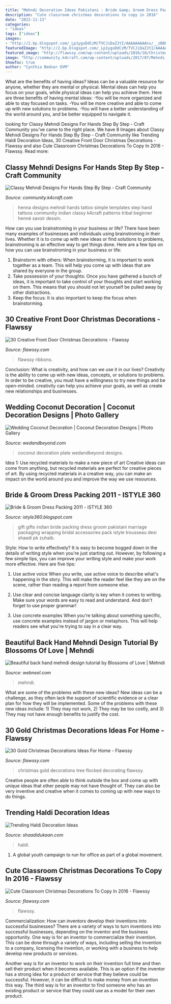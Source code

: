 ```yaml
---
title: "Mehndi Decoration Ideas Pakistani : Bride &amp; Groom Dress Packing 2011"
description: "Cute classroom christmas decorations to copy in 2016"
date: "2022-11-13"
categories:
- "ideas"
tags: ["ideas"]
images:
- "http://2.bp.blogspot.com/_Lp1yguDdCzM/TVCJiDaZJtI/AAAAAAAAAns/__zB0DHvv0s/s1600/2ljrzw2.jpg"
featuredImage: "http://2.bp.blogspot.com/_Lp1yguDdCzM/TVCJiDaZJtI/AAAAAAAAAns/__zB0DHvv0s/s1600/2ljrzw2.jpg"
featured_image: "http://flawssy.com/wp-content/uploads/2016/10/Christmas-Reindeer-Classroom-Door-Decorating-Ideas...jpg"
image: "http://community.k4craft.com/wp-content/uploads/2017/07/Mehndi-Designs-For-Hands-Step-By-Step-3.jpg"
ShowToc: true
author: "Cynthia Bednar DVM"
---
```



What are the benefits of having ideas?
Ideas can be a valuable resource for anyone, whether they are mental or physical. Mental ideas can help you focus on your goals, while physical ideas can help you achieve them. Here are three benefits of having mental ideas: 
-You will be more organized and able to stay focused on tasks. 
-You will be more creative and able to come up with new solutions to problems. 
-You will have a better understanding of the world around you, and be better equipped to navigate it.

	

		
looking for Classy Mehndi Designs For Hands Step By Step - Craft Community you've came to the right place. We have 8 Images about Classy Mehndi Designs For Hands Step By Step - Craft Community like Trending Haldi Decoration Ideas, 30 Creative Front Door Christmas Decorations - Flawssy and also Cute Classroom Christmas Decorations To Copy In 2016 - Flawssy. Read more:
		
    
## Classy Mehndi Designs For Hands Step By Step - Craft Community

<img loading=lazy src="http://community.k4craft.com/wp-content/uploads/2017/07/Mehndi-Designs-For-Hands-Step-By-Step-3.jpg" onerror="this.onerror=null;this.src='https://tse1.mm.bing.net/th?id=OIP.7icbz2v2DooicPWwADd8oAAAAA&amp;pid=15.1';" alt="Classy Mehndi Designs For Hands Step By Step - Craft Community">

_Source: community.k4craft.com_

>henna designs mehndi hands tattoo simple templates step hand tattoos community indian classy k4craft patterns tribal beginner henné savoir dessin. 

	

How can you use brainstroming in your business or life?
There have been many examples of businesses and individuals using brainstroming in their lives. Whether it is to come up with new ideas or find solutions to problems, brainstroming is an effective way to get things done. Here are a few tips on how you can use brainstroming in your business or life: 
1. Brainstorm with others: When brainstorming, it is important to work together as a team. This will help you come up with ideas that are shared by everyone in the group. 
2. Take possession of your thoughts: Once you have gathered a bunch of ideas, it is important to take control of your thoughts and start working on them. This means that you should not let yourself be pulled away by other distractions. 
3. Keep the focus: It is also important to keep the focus when brainstorming.

    
## 30 Creative Front Door Christmas Decorations - Flawssy

<img loading=lazy src="https://www.flawssy.com/wp-content/uploads/2016/10/Front-Door-Christmas-Decoration....jpg" onerror="this.onerror=null;this.src='https://tse3.mm.bing.net/th?id=OIP.FtmwC8A4wRjEgRLzJBcGuAHaJ5&amp;pid=15.1';" alt="30 Creative Front Door Christmas Decorations - Flawssy">

_Source: flawssy.com_

>flawssy ribbons. 

	

Conclusion: What is creativity, and how can we use it in our lives?
Creativity is the ability to come up with new ideas, concepts, or solutions to problems. In order to be creative, you must have a willingness to try new things and be open-minded. creativity can help you achieve your goals, as well as create new relationships and businesses.

    
## Wedding Coconut Decoration | Coconut Decoration Designs | Photo Gallery

<img loading=lazy src="http://wedandbeyond.com/images/photo_gallery/gallery-images/plate3-17090844jpg.jpg" onerror="this.onerror=null;this.src='https://tse4.mm.bing.net/th?id=OIP.kNMo3PeKJEEJk7OH5mKLcgHaE6&amp;pid=15.1';" alt="Wedding Coconut Decoration | Coconut Decoration Designs | Photo Gallery">

_Source: wedandbeyond.com_

>coconut decoration plate wedandbeyond designs. 

	

Idea 1: Use recycled materials to make a new piece of art
Creative ideas can come from anything, but recycled materials are perfect for creative pieces of art. By using recycled materials in a creative way, you can make an impact on the world around you and improve the way we use resources.

    
## Bride &amp; Groom Dress Packing 2011 - ISTYLE 360

<img loading=lazy src="http://2.bp.blogspot.com/_Lp1yguDdCzM/TVCJiDaZJtI/AAAAAAAAAns/__zB0DHvv0s/s1600/2ljrzw2.jpg" onerror="this.onerror=null;this.src='https://tse3.mm.bing.net/th?id=OIP.U02PDv_MZHdNME0E98ZrwgAAAA&amp;pid=15.1';" alt="Bride &amp; Groom Dress Packing 2011 - iSTYLE 360">

_Source: istyle360.blogspot.com_

>gift gifts indian bride packing dress groom pakistani marriage packaging wrapping bridal accessories pack istyle trousseau desi shaadi pk zuhaib. 

	

Style: How to write effectively?
It is easy to become bogged down in the details of writing style when you're just starting out. However, by following a few simple tips, you can improve your writing style and make your work more effective. Here are five tips:
1. Use active voice
When you write, use active voice to describe what's happening in the story. This will make the reader feel like they are on the scene, rather than reading a report from someone else.

2. Use clear and concise language
 clarity is key when it comes to writing. Make sure your words are easy to read and understand. And don't forget to use proper grammar!

3. Use concrete examples    When you're talking about something specific, use concrete examples instead of jargon or metaphors. This will help readers see what you're trying to say in a clear way.

    
## Beautiful Back Hand Mehndi Design Tutorial By Blossoms Of Love | Mehndi

<img loading=lazy src="https://img.youtube.com/vi/3JDJn8iIYQE/0.jpg" onerror="this.onerror=null;this.src='https://tse1.mm.bing.net/th?id=OIP.KyvKJgeoM8Jd1WBJL9Y03wHaFj&amp;pid=15.1';" alt="Beautiful back hand mehndi design tutorial by Blossoms of Love | Mehndi">

_Source: webneel.com_

>mehndi. 

	

What are some of the problems with these new ideas?
New ideas can be a challenge, as they often lack the support of scientific evidence or a clear plan for how they will be implemented. Some of the problems with these new ideas include: 1) They may not work, 2) They may be too costly, and 3) They may not have enough benefits to justify the cost.

    
## 30 Gold Christmas Decorations Ideas For Home - Flawssy

<img loading=lazy src="http://www.flawssy.com/wp-content/uploads/2016/10/White-Flocked-Christmas-Tree-Decorating-Ideas.jpg" onerror="this.onerror=null;this.src='https://tse3.mm.bing.net/th?id=OIP.bnP0GoGm8aMbt1QtmaaipAHaLE&amp;pid=15.1';" alt="30 Gold Christmas Decorations Ideas For Home - Flawssy">

_Source: flawssy.com_

>christmas gold decorations tree flocked decorating flawssy. 

	

Creative people are often able to think outside the box and come up with unique ideas that other people may not have thought of. They can also be very inventive and creative when it comes to coming up with new ways to do things.

    
## Trending Haldi Decoration Ideas

<img loading=lazy src="https://www.shaadidukaan.com/vogue/wp-content/uploads/2021/01/4-minimalist-decoration-shaadidukan.jpg" onerror="this.onerror=null;this.src='https://tse1.mm.bing.net/th?id=OIP.wFTHa00-sVFutJZh5VDjLAHaHa&amp;pid=15.1';" alt="Trending Haldi Decoration Ideas">

_Source: shaadidukaan.com_

>haldi. 

	

1. A global youth campaign to run for office as part of a global movement. 

    
## Cute Classroom Christmas Decorations To Copy In 2016 - Flawssy

<img loading=lazy src="http://flawssy.com/wp-content/uploads/2016/10/Christmas-Reindeer-Classroom-Door-Decorating-Ideas...jpg" onerror="this.onerror=null;this.src='https://tse3.mm.bing.net/th?id=OIP.LviYJHw6wT0pG9iPDWF9_gHaJ4&amp;pid=15.1';" alt="Cute Classroom Christmas Decorations To Copy In 2016 - Flawssy">

_Source: flawssy.com_

>flawssy. 

	

Commercialization: How can inventors develop their inventions into successful businesses?
There are a variety of ways to turn inventions into successful businesses, depending on the inventor and the business opportunity. 
One way is for an inventor to commercialize their invention. This can be done through a variety of ways, including selling the invention to a company, licensing the invention, or working with a business to help develop new products or services. 

Another way is for an inventor to work on their invention full time and then sell their product when it becomes available. This is an option if the inventor has a strong idea for a product or service that they believe could be successful. However, it can be difficult to make money from an invention this way. 
The third way is for an inventor to find someone who has an existing product or service that they could use as a model for their own product.

